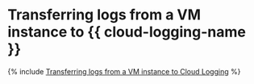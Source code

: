# Transferring logs from a VM instance to {{ cloud-logging-name }}

{% include [Transferring logs from a VM instance to Cloud Logging](../../_tutorials/security/vm-fluent-bit-logging.md) %}